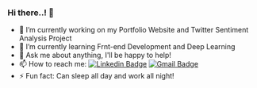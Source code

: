 ### Hi there..! 👋

<!--
**piyushP7pravin/piyushP7pravin** is a ✨ _special_ ✨ repository because its `README.md` (this file) appears on your GitHub profile.

Here are some ideas to get you started:
-->
- 🔭 I’m currently working on my Portfolio Website and Twitter Sentiment Analysis Project
- 🌱 I’m currently learning Frnt-end Development and Deep Learning
- 💬 Ask me about anything, I'll be happy to help!
- 📫 How to reach me: [![Linkedin Badge](https://img.shields.io/badge/-LinkedIn-blue?style=social&logo=Linkedin&logoColor=blue&link=https://www.linkedin.com/in/piyushp7pravin/)](https://www.linkedin.com/in/piyushp7pravin/)          [![Gmail Badge](https://img.shields.io/badge/-GMail-c14438?style=social&logo=Gmail&logoColor=red&link=mailto:piyushpravin1998@gmail.com)](mailto:piyushpravin1998@gmail.com)
- ⚡ Fun fact: Can sleep all day and work all night!

